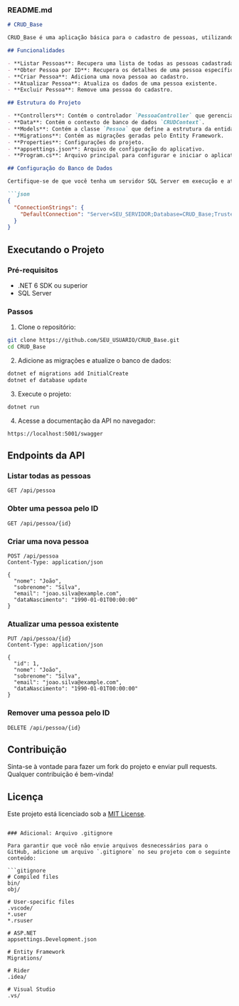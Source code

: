 ### README.md

```markdown
# CRUD_Base

CRUD_Base é uma aplicação básica para o cadastro de pessoas, utilizando C# no backend com ASP.NET Core e Entity Framework, e um banco de dados SQL Server.

## Funcionalidades

- **Listar Pessoas**: Recupera uma lista de todas as pessoas cadastradas.
- **Obter Pessoa por ID**: Recupera os detalhes de uma pessoa específica pelo seu ID.
- **Criar Pessoa**: Adiciona uma nova pessoa ao cadastro.
- **Atualizar Pessoa**: Atualiza os dados de uma pessoa existente.
- **Excluir Pessoa**: Remove uma pessoa do cadastro.

## Estrutura do Projeto

- **Controllers**: Contém o controlador `PessoaController` que gerencia as operações CRUD.
- **Data**: Contém o contexto de banco de dados `CRUDContext`.
- **Models**: Contém a classe `Pessoa` que define a estrutura da entidade.
- **Migrations**: Contém as migrações geradas pelo Entity Framework.
- **Properties**: Configurações do projeto.
- **appsettings.json**: Arquivo de configuração do aplicativo.
- **Program.cs**: Arquivo principal para configurar e iniciar o aplicativo.

## Configuração do Banco de Dados

Certifique-se de que você tenha um servidor SQL Server em execução e atualize a string de conexão no arquivo `appsettings.json`:

```json
{
  "ConnectionStrings": {
    "DefaultConnection": "Server=SEU_SERVIDOR;Database=CRUD_Base;Trusted_Connection=True;"
  }
}
```

## Executando o Projeto

### Pré-requisitos

- .NET 6 SDK ou superior
- SQL Server

### Passos

1. Clone o repositório:

```bash
git clone https://github.com/SEU_USUARIO/CRUD_Base.git
cd CRUD_Base
```

2. Adicione as migrações e atualize o banco de dados:

```bash
dotnet ef migrations add InitialCreate
dotnet ef database update
```

3. Execute o projeto:

```bash
dotnet run
```

4. Acesse a documentação da API no navegador:

```
https://localhost:5001/swagger
```

## Endpoints da API

### Listar todas as pessoas

```
GET /api/pessoa
```

### Obter uma pessoa pelo ID

```
GET /api/pessoa/{id}
```

### Criar uma nova pessoa

```
POST /api/pessoa
Content-Type: application/json

{
  "nome": "João",
  "sobrenome": "Silva",
  "email": "joao.silva@example.com",
  "dataNascimento": "1990-01-01T00:00:00"
}
```

### Atualizar uma pessoa existente

```
PUT /api/pessoa/{id}
Content-Type: application/json

{
  "id": 1,
  "nome": "João",
  "sobrenome": "Silva",
  "email": "joao.silva@example.com",
  "dataNascimento": "1990-01-01T00:00:00"
}
```

### Remover uma pessoa pelo ID

```
DELETE /api/pessoa/{id}
```

## Contribuição

Sinta-se à vontade para fazer um fork do projeto e enviar pull requests. Qualquer contribuição é bem-vinda!

## Licença

Este projeto está licenciado sob a [MIT License](LICENSE).
```

### Adicional: Arquivo .gitignore

Para garantir que você não envie arquivos desnecessários para o GitHub, adicione um arquivo `.gitignore` no seu projeto com o seguinte conteúdo:

```gitignore
# Compiled files
bin/
obj/

# User-specific files
.vscode/
*.user
*.rsuser

# ASP.NET
appsettings.Development.json

# Entity Framework
Migrations/

# Rider
.idea/

# Visual Studio
.vs/
```
